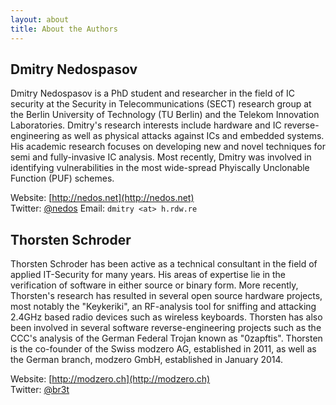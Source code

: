 ```yaml
---
layout: about
title: About the Authors
---
```


## Dmitry Nedospasov

Dmitry Nedospasov is a PhD student and researcher in the field of IC security at the Security in Telecommunications (SECT) research group at the Berlin University of Technology (TU Berlin) and the Telekom Innovation Laboratories.
Dmitry's research interests include hardware and IC reverse-engineering as well as physical attacks against ICs and embedded systems.
His academic research focuses on developing new and novel techniques for semi and fully-invasive IC analysis.
Most recently, Dmitry was involved in identifying vulnerabilities in the most wide-spread Phyiscally Unclonable Function (PUF) schemes. 

Website: [http://nedos.net](http://nedos.net)  
Twitter: [@nedos](http://twitter.com/nedos)
Email: `dmitry <at> h.rdw.re`

## Thorsten Schroder

Thorsten Schroder has been active as a technical consultant in the field of applied IT-Security for many years.
His areas of expertise lie in the verification of software in either source or binary form.
More recently, Thorsten's research has resulted in several open source hardware projects, most notably the "Keykeriki", an RF-analysis tool for sniffing and attacking 2.4GHz based radio devices such as wireless keyboards.
Thorsten has also been involved in several software reverse-engineering projects such as the CCC's analysis of the German Federal Trojan known as "0zapftis".
Thorsten is the co-founder of the Swiss modzero AG, established in 2011, as well as the German branch, modzero GmbH, established in January 2014. 

Website: [http://modzero.ch](http://modzero.ch)  
Twitter: [@br3t](http://twitter.com/br3t)
